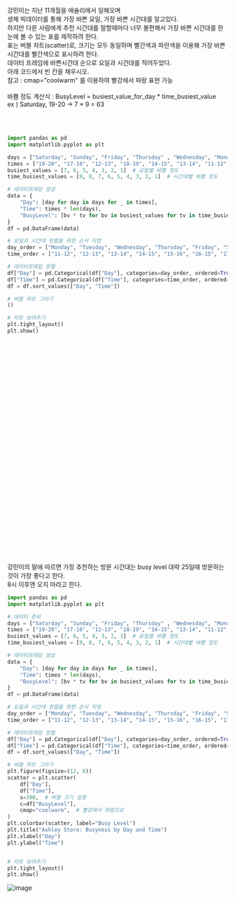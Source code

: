 강민이는 지난 11개월을 애슐리에서 일해오며 </br>
생체 빅데이터를 통해 가장 바쁜 요일, 가장 바쁜 시간대를 알고있다. </br>
하지만 다른 사람에게 추천 시간대를 말할때마다 너무 불편해서 가장 바쁜 시간대를 한눈에 볼 수 있는 표를 제작하려 한다. </br>
표는 버블 차트(scatter)로, 크기는 모두 동일하며 빨간색과 파란색을 이용해 가장 바쁜 시간대를 빨간색으로 표시하려 한다. </br>
데이터 프레임에 바쁜시간대 순으로 요일과 시간대를 적어두었다. </br>
아래 코드에서 빈 칸을 채우시오. </br>
참고 : cmap="coolwarm" 를 이용하여 빨강에서 파랑 표현 가능</br></br>
바쁨 정도 계산식 : BusyLevel = busiest_value_for_day * time_busiest_value </br>
ex ) Saturday, 19-20 -> 7 * 9 = 63

</br></br>

```python
import pandas as pd
import matplotlib.pyplot as plt

days = ["Saturday", "Sunday", "Friday", "Thursday" , "Wednesday", "Monday", "Tuesday"]
times = ["19-20", "17-18", "12-13", "18-19", "14-15", "13-14", "11-12", "16-15", "15-16"]
busiest_values = [7, 6, 5, 4, 3, 2, 1]  # 요일별 바쁨 정도
time_busiest_values = [9, 8, 7, 6, 5, 4, 3, 2, 1]  # 시간대별 바쁨 정도

# 데이터프레임 생성
data = {
    "Day": [day for day in days for _ in times],
    "Time": times * len(days),
    "BusyLevel": [bv * tv for bv in busiest_values for tv in time_busiest_values],
}
df = pd.DataFrame(data)

# 요일과 시간대 정렬을 위한 순서 지정
day_order = ["Monday", "Tuesday", "Wednesday", "Thursday", "Friday", "Saturday", "Sunday"]
time_order = ["11-12", "12-13", "13-14", "14-15", "15-16", "16-15", "17-18", "18-19", "19-20"]

# 데이터프레임 정렬
df["Day"] = pd.Categorical(df["Day"], categories=day_order, ordered=True)
df["Time"] = pd.Categorical(df["Time"], categories=time_order, ordered=True)
df = df.sort_values(["Day", "Time"])

# 버블 차트 그리기
()

# 차트 보여주기
plt.tight_layout()
plt.show()

```


</br></br></br></br></br></br></br></br></br></br></br></br></br></br></br></br></br></br></br></br></br></br></br></br></br></br></br></br></br>







강민이의 말에 따르면 가장 추천하는 방문 시간대는 busy level 대략 25일때 방문하는것이 가장 좋다고 한다.</br>
8시 이후엔 오지 마라고 한다. 
```python
import pandas as pd
import matplotlib.pyplot as plt

# 데이터 준비
days = ["Saturday", "Sunday", "Friday", "Thursday" , "Wednesday", "Monday", "Tuesday"]
times = ["19-20", "17-18", "12-13", "18-19", "14-15", "13-14", "11-12", "16-15", "15-16"]
busiest_values = [7, 6, 5, 4, 3, 2, 1]  # 요일별 바쁨 정도
time_busiest_values = [9, 8, 7, 6, 5, 4, 3, 2, 1]  # 시간대별 바쁨 정도

# 데이터프레임 생성
data = {
    "Day": [day for day in days for _ in times],
    "Time": times * len(days),
    "BusyLevel": [bv * tv for bv in busiest_values for tv in time_busiest_values],
}
df = pd.DataFrame(data)

# 요일과 시간대 정렬을 위한 순서 지정
day_order = ["Monday", "Tuesday", "Wednesday", "Thursday", "Friday", "Saturday", "Sunday"]
time_order = ["11-12", "12-13", "13-14", "14-15", "15-16", "16-15", "17-18", "18-19", "19-20"]

# 데이터프레임 정렬
df["Day"] = pd.Categorical(df["Day"], categories=day_order, ordered=True)
df["Time"] = pd.Categorical(df["Time"], categories=time_order, ordered=True)
df = df.sort_values(["Day", "Time"])

# 버블 차트 그리기
plt.figure(figsize=(12, 8))
scatter = plt.scatter(
    df["Day"],
    df["Time"],
    s=300,  # 버블 크기 설정
    c=df["BusyLevel"],
    cmap="coolwarm",  # 빨강에서 파랑으로
)
plt.colorbar(scatter, label="Busy Level")
plt.title("Ashley Store: Busyness by Day and Time")
plt.xlabel("Day")
plt.ylabel("Time")


# 차트 보여주기
plt.tight_layout()
plt.show()
```

![image](https://github.com/user-attachments/assets/a2368abe-bc02-46ca-a748-c44194a78bbf)






